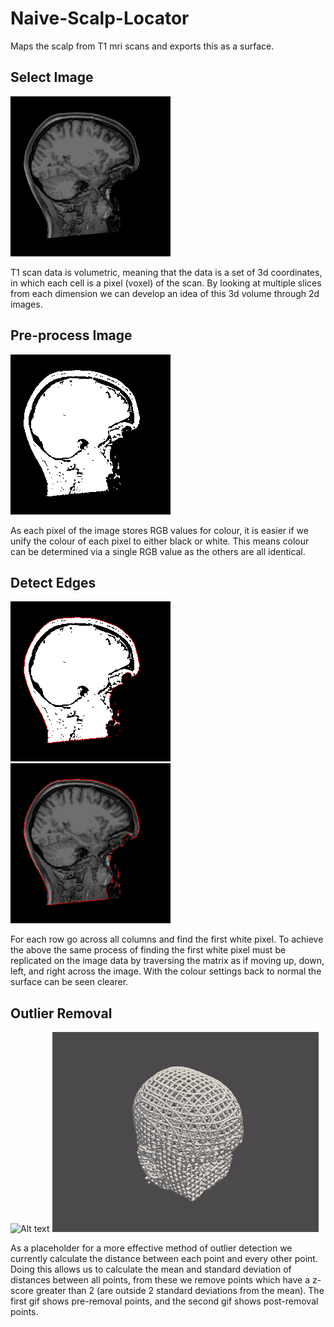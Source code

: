 # Naive-Scalp-Locator
Maps the scalp from T1 mri scans and exports this as a surface.

## Select Image
![Alt text](examples/example.png?raw=true "T1 Slice")

T1 scan data is volumetric, meaning that the data is a set of 3d coordinates, in which each cell is a pixel (voxel) of the scan. By looking at multiple slices from each dimension we can develop an idea of this 3d volume through 2d images.

## Pre-process Image
![Alt text](examples/example2.png?raw=true "T1 Slice")

As each pixel of the image stores RGB values for colour, it is easier if we unify the colour of each pixel to either black or white. This means colour can be determined via a single RGB value as the others are all identical.

## Detect Edges
![Alt text](examples/example3.png?raw=true "T1 Slice")
![Alt text](examples/example4.png?raw=true "T1 Slice")

For each row go across all columns and find the first white pixel. To achieve the above the same process of finding the first white pixel must be replicated on the image data by traversing the matrix as if moving up, down, left, and right across the image. With the colour settings back to normal the surface can be seen clearer.

## Outlier Removal
![Alt text](examples/example5.gif?raw=true "T1 Slice")
![Alt text](examples/example6.gif?raw=true "T1 Slice")

As a placeholder for a more effective method of outlier detection we currently calculate the distance between each point and every other point. Doing this allows us to calculate the mean and standard deviation of distances between all points, from these we remove points which have a z-score greater than 2 (are outside 2 standard deviations from the mean). The first gif shows pre-removal points, and the second gif shows post-removal points.
